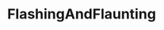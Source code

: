 ---
title: FlashingAndFlaunting
crosslinks:
- freeuse
- enf
- NakedOnStage
- Evalovia
- PissOn
- DanaTinkleRemix
- tipofmypenis
- holdthemoan
- JavPreview
- livven
---